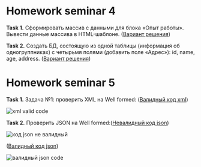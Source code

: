 # Homework seminar 4

**Task 1.** Сформировать массив с данными для блока «Опыт работы». Вывести данные массива в HTML-шаблоне. ([Вариант решения](https://github.com/ArtemGit007/Web-Tech-Seminar5-Homework/blob/master/homework.html))

**Task 2.** Создать БД, состоящую из одной таблицы (информация об одногруппниках) с четырьмя полями (добавить поле «Адрес»): id, name, age, address. ([Вариант решения](https://github.com/ArtemGit007/Web-Tech-Seminar5-Homework/blob/master/Homeworks%20Seminar5.sql))


# Homework seminar 5


**Task 1.** Задача №1: проверить XML на Well formed: ([Валидный код xml](https://github.com/ArtemGit007/Web-Tech-Seminar4-Homework/blob/master/valid.xml))

![xml valid code](https://user-images.githubusercontent.com/119147958/235380428-7ae10251-f999-45ce-9a71-e0f94bc0f601.png)





**Task 2.**  Проверить JSON на Well formed:([Невалидный код json](https://github.com/ArtemGit007/Web-Tech-Seminar4-Homework/blob/master/notvalid.json))  


![код json не валидный](https://user-images.githubusercontent.com/119147958/235380479-0bb1b355-2337-454d-af46-0727ab27bf2e.png)




([Валидный код json](https://github.com/ArtemGit007/Web-Tech-Seminar4-Homework/blob/master/valid.json))



![валидный json code](https://user-images.githubusercontent.com/119147958/235380467-5c9881e6-bbb3-4817-88e1-636d0a1a2841.png)
